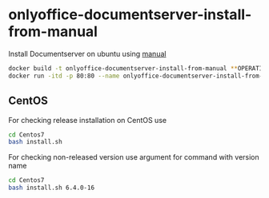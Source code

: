 # onlyoffice-documentserver-install-from-manual

Install Documentserver on ubuntu using [manual](http://helpcenter.onlyoffice.com/server/linux/document/linux-installation.aspx)

```bash
docker build -t onlyoffice-documentserver-install-from-manual **OPERATION_SYSTEM** && \
docker run -itd -p 80:80 --name onlyoffice-documentserver-install-from-manual onlyoffice-documentserver-install-from-manual
```

## CentOS

For checking release installation on CentOS use

```bash
cd Centos7
bash install.sh
```

For checking non-released version use argument for command with version name

```bash
cd Centos7
bash install.sh 6.4.0-16
```
